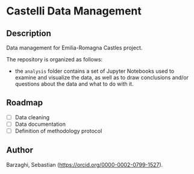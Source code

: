 # Castelli Data Management

## Description

Data management for Emilia-Romagna Castles project.

The repository is organized as follows:
* the `analysis` folder contains a set of Jupyter Notebooks used to examine and visualize the data, as well as to draw conclusions and/or questions about the data and what to do with it.

## Roadmap

- [ ] Data cleaning
- [ ] Data documentation
- [ ] Definition of methodology protocol

## Author

Barzaghi, Sebastian (https://orcid.org/0000-0002-0799-1527).